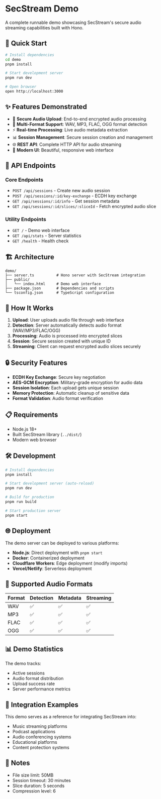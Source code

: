 # SecStream Demo

A complete runnable demo showcasing SecStream's secure audio streaming capabilities built with Hono.

## 🚀 Quick Start

```bash
# Install dependencies
cd demo
pnpm install

# Start development server
pnpm run dev

# Open browser
open http://localhost:3000
```

## ✨ Features Demonstrated

- 🔐 **Secure Audio Upload**: End-to-end encrypted audio processing
- 🎵 **Multi-Format Support**: WAV, MP3, FLAC, OGG format detection
- ⚡ **Real-time Processing**: Live audio metadata extraction
- 📊 **Session Management**: Secure session creation and management
- 🌐 **REST API**: Complete HTTP API for audio streaming
- 🎨 **Modern UI**: Beautiful, responsive web interface

## 🔧 API Endpoints

### Core Endpoints
- `POST /api/sessions` - Create new audio session
- `POST /api/sessions/:id/key-exchange` - ECDH key exchange
- `GET /api/sessions/:id/info` - Get session metadata
- `GET /api/sessions/:id/slices/:sliceId` - Fetch encrypted audio slice

### Utility Endpoints
- `GET /` - Demo web interface
- `GET /api/stats` - Server statistics
- `GET /health` - Health check

## 🏗️ Architecture

```
demo/
├── server.ts          # Hono server with SecStream integration
├── public/
│   └── index.html     # Demo web interface
├── package.json       # Dependencies and scripts
└── tsconfig.json      # TypeScript configuration
```

## 🎯 How It Works

1. **Upload**: User uploads audio file through web interface
2. **Detection**: Server automatically detects audio format (WAV/MP3/FLAC/OGG)
3. **Processing**: Audio is processed into encrypted slices
4. **Session**: Secure session created with unique ID
5. **Streaming**: Client can request encrypted audio slices securely

## 🔒 Security Features

- **ECDH Key Exchange**: Secure key negotiation
- **AES-GCM Encryption**: Military-grade encryption for audio data
- **Session Isolation**: Each upload gets unique session
- **Memory Protection**: Automatic cleanup of sensitive data
- **Format Validation**: Audio format verification

## 📋 Requirements

- Node.js 18+
- Built SecStream library (`../dist/`)
- Modern web browser

## 🛠️ Development

```bash
# Install dependencies
pnpm install

# Start development server (auto-reload)
pnpm run dev

# Build for production
pnpm run build

# Start production server
pnpm start
```

## 🌐 Deployment

The demo server can be deployed to various platforms:

- **Node.js**: Direct deployment with `pnpm start`
- **Docker**: Containerized deployment
- **Cloudflare Workers**: Edge deployment (modify imports)
- **Vercel/Netlify**: Serverless deployment

## 🎵 Supported Audio Formats

| Format | Detection | Metadata | Streaming |
|--------|-----------|----------|-----------|
| WAV    | ✅        | ✅       | ✅        |
| MP3    | ✅        | ✅       | ✅        |
| FLAC   | ✅        | ✅       | ✅        |
| OGG    | ✅        | ✅       | ✅        |

## 📊 Demo Statistics

The demo tracks:
- Active sessions
- Audio format distribution
- Upload success rate
- Server performance metrics

## 🤝 Integration Examples

This demo serves as a reference for integrating SecStream into:
- Music streaming platforms
- Podcast applications
- Audio conferencing systems
- Educational platforms
- Content protection systems

## 📝 Notes

- File size limit: 50MB
- Session timeout: 30 minutes
- Slice duration: 5 seconds
- Compression level: 6